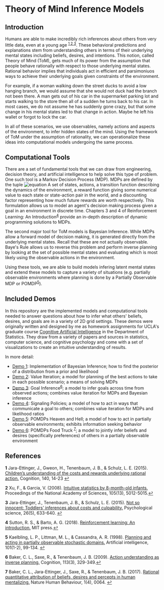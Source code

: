 # Theory of Mind Inference Models

## Introduction
Humans are able to make incredibly rich inferences about others from very little data, 
even at a young age <sup id="a1">[1 ](#f1)</sup><sup id="a2">[2 ](#f2)</sup><sup id="a3">[3](#f3)</sup>. These behavioral predictions and explanations stem from understanding others in terms of their 
underlying mental states including beliefs, desires, and intentions. This notion, called Theory of Mind (ToM), gets much of its power
from the assumption that people behave rationally with respect to those underlying mental states. Rational behavior implies that 
individuals act in efficient and parsimoniuos ways to achieve their underlying goals given constraints of the environment.

For example, if a woman walking down the street ducks to avoid a low hanging branch, we would assume that she would not duck had
the branch not been there. A man gets out of his car in the supermarket parking lot and starts walking to the store then all of a sudden
he turns back to his car. In most cases, we do not assume he has suddenly gone crazy, but that some change in his mental states
led to that change in action. Maybe he left his wallet or forgot to lock the car.

In all of these scenarios, we use observables, namely actions and aspects of the environment, to infer hidden states of the mind.
Using the framework of ToM under the assumption of rationality, we can operationalize these ideas into computational models undergoing the 
same process.  

## Computational Tools
There are a set of fundamental tools that we can draw from engineering, decision theory, and artificial intelligence to help solve this
type of problem. One such tool is a Markov Decision Process (MDP). MDPs are defined by the tuple ![equation](https://latex.codecogs.com/gif.latex?\langle&space;\mathcal{S},&space;\mathcal{A},&space;\mathcal{T},&space;\mathcal{R}&space;,&space;\gamma&space;\rangle)
A set of states, actions, a transition function describing the dynamics of the environment, a reward function giving some numerical
value to each state or state-action pair in the world, and a discounting factor representing how much future rewards are worth respectively. This formulation allows us to model an agent's decision making process
 given a goal in an environment in discrete time. Chapters 3 and 4 of Reinforcement Learning: An Introduction<sup id="sb">[4](#sb)</sup> provide an in-depth description of dynamic programming solutions to MDPs.
 
 The second major tool for ToM models is Bayesian Inference. While MDPs allow a forward model of decision making, it is generated directly
 from the underlying mental states. Recall that these are not actually observable. Baye's Rule allows us to reverse this problem and perform
 inverse planning by looking at the set of possible mental states and evaluating which is most likely using the observable actions in the environment.
 
 Using these tools, we are able to build models infering latent mental states and extend these models to capture a variety of situations (e.g. partially
 observable environments where planning is done by a Partially Observable MDP or POMDP<sup id="a4">[5](#f4)</sup>).

## Included Demos
In this repository are the implemented models and computational tools needed to answer questions about how to infer what others' beliefs, desires, and
goals are in a variety of 2D grid settings. These demos were originally written and designed by me as homework assignments for UCLA's 
graduate course [Cognitive Artificial Intelligence](https://sa.ucla.edu/ro/Public/SOC/Results/ClassDetail?term_cd=18S&subj_area_cd=STATS%20%20&crs_catlg_no=0232C%20%20%20&class_id=663194200&class_no=%20001%20%20) in the Department of Statistics. They draw from a variety of papers and sources in statistics, 
computer science, and cognitive psychology and come with a set of visualizations to create an intuitive understanding of results.

In more detail: 
- [Demo 1](Demo1-BayesianInference/Demo_DiscreteBayesianInference.ipynb): Implementation of Bayesian Inference; how to find the posterior of a distribution from a prior and likelihood  
- [Demo 2](Demo2-ValueIteration/Demo_ValueIterationWithVisualizations.ipynb): Value Iteration; a model for planning of the best actions to take in each possible scenario; a means of solving MDPs  
- [Demo 3](Demo3-InversePlanning/Demo_GoalInference.ipynb): Goal Inference<sup id="a5">[6](#f5)</sup>; a model to infer goals across time from observed actions; combines value iteration for MDPs and Bayesian inference  
- [Demo 4](): Signaling Policies; a model of how to act in ways that communicate a goal to others; combines value iteration for MDPs and likelihood ratios  
- [Demo 5](): POMDPs Heaven and Hell; a model of how to act in partially observable environments; exhibits information seeking behavior  
- [Demo 6](): POMDPs Food Truck <sup id="a6">[7](#f6)</sup>; a model to jointly infer beliefs and desires (specifically preferences) of others in a partially observable environment  



## References
<b id="f1">1</b> Jara-Ettinger, J., Gweon, H., Tenenbaum, J. B., & Schulz, L. E. (2015). 
[Children’s understanding of the costs and rewards underlying rational action.](https://www.sciencedirect.com/science/article/pii/S0010027715000566) 
Cognition, 140, 14-23 [↩](#a1)

<b id="f2">2</b> Xu, F., & Garcia, V. (2008). 
[Intuitive statistics by 8-month-old infants.](https://www.pnas.org/content/105/13/5012.short) 
Proceedings of the National Academy of Sciences, 105(13), 5012-5015.[↩](#a2)

<b id="f3">3</b> Jara-Ettinger, J., Tenenbaum, J. B., & Schulz, L. E. (2015). 
[Not so innocent: Toddlers’ inferences about costs and culpability.](https://journals.sagepub.com/doi/full/10.1177/0956797615572806?casa_token=Aas0QELkJWAAAAAA%3A6DuZMb-Fv57tky75ovRtY5TVzNv8tg7MT1A-wxAIk4K7EulWnfBqlAp76RVbrinrcnHUd1YKoC0z)
Psychological science, 26(5), 633-640. [↩](#a3)

<b id="sb">4</b> Sutton, R. S., & Barto, A. G. (2018). [Reinforcement learning: An introduction.](https://web.stanford.edu/class/psych209/Readings/SuttonBartoIPRLBook2ndEd.pdf)
MIT press.[↩](#sb)

<b id="f4">5</b> Kaelbling, L. P., Littman, M. L., & Cassandra, A. R. (1998). 
[Planning and acting in partially observable stochastic domains.](https://www.sciencedirect.com/science/article/pii/S000437029800023X) Artificial intelligence, 101(1-2), 99-134. [↩](#a4)

<b id="f5">6</b>
Baker, C. L., Saxe, R., & Tenenbaum, J. B. (2009). 
[Action understanding as inverse planning.](https://www.sciencedirect.com/science/article/pii/S0010027709001607)
Cognition, 113(3), 329-349.[↩](#a5)

<b id="f6">7</b>
Baker, C. L., Jara-Ettinger, J., Saxe, R., & Tenenbaum, J. B. (2017). [Rational quantitative attribution of beliefs, desires and percepts in human mentalizing.](https://www.nature.com/articles/s41562-017-0064) Nature Human Behaviour, 1(4), 0064. [↩](#a6)
